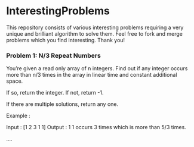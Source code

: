 # InterestingProblems
This repository consists of various interesting problems requiring a very unique and brilliant algorithm to solve them. Feel free to fork and merge problems which you find interesting. Thank you!

### Problem 1: N/3 Repeat Numbers
You’re given a read only array of n integers. Find out if any integer occurs more than n/3 times in the array in linear time and constant additional space.

If so, return the integer. If not, return -1.

If there are multiple solutions, return any one.

Example :

Input : [1 2 3 1 1]
Output : 1 
1 occurs 3 times which is more than 5/3 times. 

....
